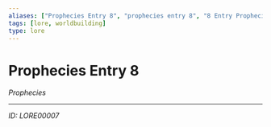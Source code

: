 ```yaml
---
aliases: ["Prophecies Entry 8", "prophecies entry 8", "8 Entry Prophecies"]
tags: [lore, worldbuilding]
type: lore
---
```


# Prophecies Entry 8

*Prophecies*

---
*ID: LORE00007*